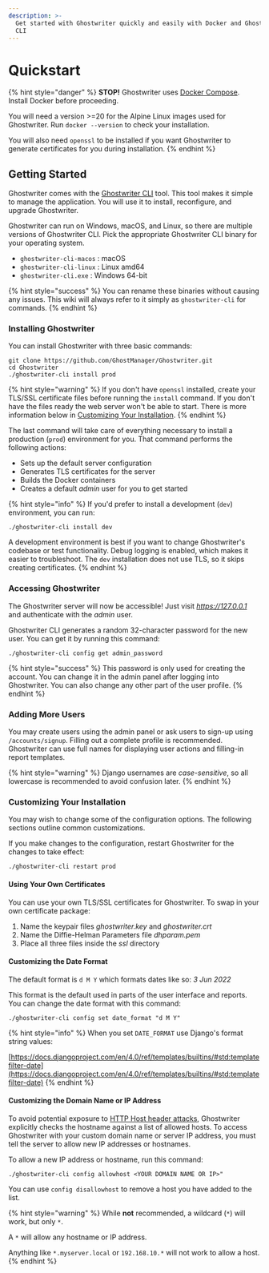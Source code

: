 ```yaml
---
description: >-
  Get started with Ghostwriter quickly and easily with Docker and Ghostwriter
  CLI
---
```


# Quickstart

{% hint style="danger" %}
**STOP!** Ghostwriter uses [Docker Compose](https://docs.docker.com/compose/). Install Docker before proceeding.

You will need a version >=20 for the Alpine Linux images used for Ghostwriter. Run `docker --version` to check your installation.

You will also need `openssl` to be installed if you want Ghostwriter to generate certificates for you during installation.
{% endhint %}

## Getting Started

Ghostwriter comes with the [Ghostwriter CLI](https://github.com/GhostManager/Ghostwriter\_CLI) tool. This tool makes it simple to manage the application. You will use it to install, reconfigure, and upgrade Ghostwriter.

Ghostwriter can run on Windows, macOS, and Linux, so there are multiple versions of Ghostwriter CLI. Pick the appropriate Ghostwriter CLI binary for your operating system.

* `ghostwriter-cli-macos` : macOS
* `ghostwriter-cli-linux` : Linux amd64
* `ghostwriter-cli.exe` : Windows 64-bit

{% hint style="success" %}
You can rename these binaries without causing any issues. This wiki will always refer to it simply as `ghostwriter-cli` for commands.
{% endhint %}

### Installing Ghostwriter

You can install Ghostwriter with three basic commands:

```
git clone https://github.com/GhostManager/Ghostwriter.git
cd Ghostwriter
./ghostwriter-cli install prod
```

{% hint style="warning" %}
If you don't have `openssl` installed, create your TLS/SSL certificate files before running the `install` command. If you don't have the files ready the web server won't be able to start. There is more information below in [Customizing Your Installation](quickstart.md#customizing-your-installation).
{% endhint %}

The last command will take care of everything necessary to install a production (`prod`) environment for you. That command performs the following actions:

* Sets up the default server configuration
* Generates TLS certificates for the server
* Builds the Docker containers
* Creates a default _admin_ user for you to get started

{% hint style="info" %}
If you'd prefer to install a development (`dev`) environment, you can run:&#x20;

`./ghostwriter-cli install dev`

A development environment is best if you want to change Ghostwriter's codebase or test functionality. Debug logging is enabled, which makes it easier to troubleshoot. The `dev` installation does not use TLS, so it skips creating certificates.
{% endhint %}

### Accessing Ghostwriter

The Ghostwriter server will now be accessible! Just visit _https://127.0.0.1_ and authenticate with the _admin_ user.

Ghostwriter CLI generates a random 32-character password for the new user. You can get it by running this command:

`./ghostwriter-cli config get admin_password`

{% hint style="success" %}
This password is only used for creating the account. You can change it in the admin panel after logging into Ghostwriter. You can also change any other part of the user profile.
{% endhint %}

### Adding More Users

You may create users using the admin panel or ask users to sign-up using `/accounts/signup`. Filling out a complete profile is recommended. Ghostwriter can use full names for displaying user actions and filling-in report templates.

{% hint style="warning" %}
Django usernames are _case-sensitive_, so all lowercase is recommended to avoid confusion later.
{% endhint %}

### Customizing Your Installation

You may wish to change some of the configuration options. The following sections outline common customizations.

If you make changes to the configuration, restart Ghostwriter for the changes to take effect:

`./ghostwriter-cli restart prod`

#### Using Your Own Certificates

You can use your own TLS/SSL certificates for Ghostwriter. To swap in your own certificate package:

1. Name the keypair files _ghostwriter.key_ and _ghostwriter.crt_
2. Name the Diffie-Helman Parameters file _dhparam.pem_
3. Place all three files inside the _ssl_ directory

#### Customizing the Date Format

The default format is `d M Y` which formats dates like so: _3 Jun 2022_

This format is the default used in parts of the user interface and reports. You can change the date format with this command:

`./ghostwriter-cli config set date_format "d M Y"`

{% hint style="info" %}
When you set `DATE_FORMAT` use Django's format string values:

[https://docs.djangoproject.com/en/4.0/ref/templates/builtins/#std:templatefilter-date](https://docs.djangoproject.com/en/4.0/ref/templates/builtins/#std:templatefilter-date)
{% endhint %}

#### Customizing the Domain Name or IP Address

To avoid potential exposure to [HTTP Host header attacks](https://portswigger.net/web-security/host-header), Ghostwriter explicitly checks the hostname against a list of allowed hosts. To access Ghostwriter with your custom domain name or server IP address, you must tell the server to allow new IP addresses or hostnames.

To allow a new IP address or hostname, run this command:

`./ghostwriter-cli config allowhost <YOUR DOMAIN NAME OR IP>"`

You can use `config disallowhost` to remove a host you have added to the list.

{% hint style="warning" %}
While **not** recommended, a wildcard (`*`) will work, but only `*`.

A `*` will allow any hostname or IP address.

Anything like `*.myserver.local` or `192.168.10.*` will not work to allow a host.
{% endhint %}
